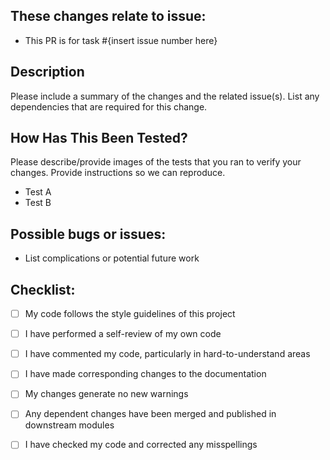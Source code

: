 ## These changes relate to issue:
 - This PR is for task #{insert issue number here}

## Description

Please include a summary of the changes and the related issue(s). List any dependencies that are required for this change.

## How Has This Been Tested?

Please describe/provide images of the tests that you ran to verify your changes. Provide instructions so we can reproduce.

 - Test A
 - Test B

## Possible bugs or issues:
 - List complications or potential future work

## Checklist:

- [ ] My code follows the style guidelines of this project
- [ ] I have performed a self-review of my own code
- [ ] I have commented my code, particularly in hard-to-understand areas
- [ ] I have made corresponding changes to the documentation
- [ ] My changes generate no new warnings
- [ ] Any dependent changes have been merged and published in downstream modules
- [ ] I have checked my code and corrected any misspellings

